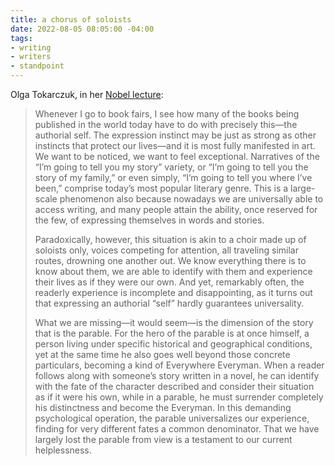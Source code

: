 ```yaml
---
title: a chorus of soloists
date: 2022-08-05 08:05:00 -04:00
tags:
- writing
- writers
- standpoint
---
```


Olga Tokarczuk, in her [Nobel lecture](https://www.nobelprize.org/prizes/literature/2018/tokarczuk/speech/):

>Whenever I go to book fairs, I see how many of the books being published in the world today have to do with precisely this—the authorial self. The expression instinct may be just as strong as other instincts that protect our lives—and it is most fully manifested in art. We want to be noticed, we want to feel exceptional. Narratives of the “I’m going to tell you my story” variety, or “I’m going to tell you the story of my family,” or even simply, “I’m going to tell you where I’ve been,” comprise today’s most popular literary genre. This is a large-scale phenomenon also because nowadays we are universally able to access writing, and many people attain the ability, once reserved for the few, of expressing themselves in words and stories. 
>
>Paradoxically, however, this situation is akin to a choir made up of soloists only, voices competing for attention, all traveling similar routes, drowning one another out. We know everything there is to know about them, we are able to identify with them and experience their lives as if they were our own. And yet, remarkably often, the readerly experience is incomplete and disappointing, as it turns out that expressing an authorial “self” hardly guarantees universality. 
>
>What we are missing—it would seem—is the dimension of the story that is the parable. For the hero of the parable is at once himself, a person living under specific historical and geographical conditions, yet at the same time he also goes well beyond those concrete particulars, becoming a kind of Everywhere Everyman. When a reader follows along with someone’s story written in a novel, he can identify with the fate of the character described and consider their situation as if it were his own, while in a parable, he must surrender completely his distinctness and become the Everyman. In this demanding psychological operation, the parable universalizes our experience, finding for very different fates a common denominator. That we have largely lost the parable from view is a testament to our current helplessness.